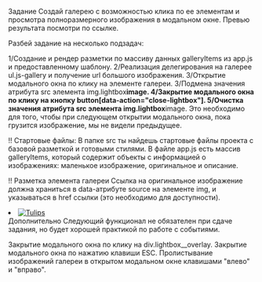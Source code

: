 Задание Создай галерею с возможностью клика по ее элементам и просмотра
полноразмерного изображения в модальном окне. Превью результата посмотри по
ссылке.

<!-- Превью -->

Разбей задание на несколько подзадач:

1/Создание и рендер разметки по массиву данных galleryItems из app.js и
предоставленному шаблону. 2/Реализация делегирования на галерее ul.js-gallery и
получение url большого изображения. 3/Открытие модального окна по клику на
элементе галереи. 3/Подмена значения атрибута src элемента img.lightbox**image.
4/Закрытие модального окна по клику на кнопку
button[data-action="close-lightbox"]. 5/Очистка значения атрибута src элемента
img.lightbox**image. Это необходимо для того, чтобы при следующем открытии
модального окна, пока грузится изображение, мы не видели предыдущее.

!! Стартовые файлы: В папке src ты найдешь стартовые файлы проекта с базовой
разметкой и готовыми стилями. В файле app.js есть массив galleryItems, который
содержит объекты с информацией о изображениях: маленькое изображение,
оригинальное и описание.

!! Разметка элемента галереи Ссылка на оригинальное изображение должна храниться
в data-атрибуте source на элементе img, и указываться в href ссылки (это
необходимо для доступности).

<li class="gallery__item">
  <a
    class="gallery__link"
    href="https://cdn.pixabay.com/photo/2010/12/13/10/13/tulips-2546_1280.jpg"
  >
    <img
      class="gallery__image"
      src="https://cdn.pixabay.com/photo/2010/12/13/10/13/tulips-2546__340.jpg"
      data-source="https://cdn.pixabay.com/photo/2010/12/13/10/13/tulips-2546_1280.jpg"
      alt="Tulips"
    />
  </a>
</li>
Дополнительно
Следующий функционал не обязателен при сдаче задания, но будет хорошей практикой по работе с событиями.

Закрытие модального окна по клику на div.lightbox\_\_overlay. Закрытие
модального окна по нажатию клавиши ESC. Пролистывание изображений галереи в
открытом модальном окне клавишами "влево" и "вправо".
